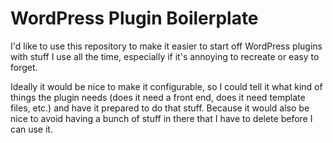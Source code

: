 # WordPress Plugin Boilerplate

I'd like to use this repository to make it easier to start off WordPress plugins with stuff I use all the time, especially if it's annoying to recreate or easy to forget.

Ideally it would be nice to make it configurable, so I could tell it what kind of things the plugin needs (does it need a front end, does it need template files, etc.) and have it prepared to do that stuff. Because it would also be nice to avoid having a bunch of stuff in there that I have to delete before I can use it.

